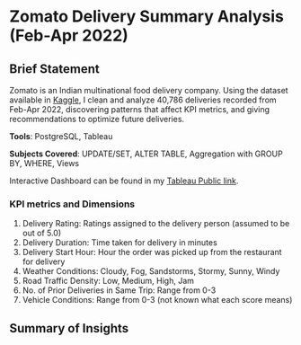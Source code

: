 # Zomato Delivery Summary Analysis (Feb-Apr 2022)
## Brief Statement
Zomato is an Indian multinational food delivery company. Using the dataset available in [Kaggle](https://www.kaggle.com/datasets/saurabhbadole/zomato-delivery-operations-analytics-dataset/data), I clean and analyze 40,786 deliveries recorded from Feb-Apr 2022, discovering patterns that affect KPI metrics, and giving recommendations to optimize future deliveries.

**Tools**: PostgreSQL, Tableau 

**Subjects Covered**: UPDATE/SET, ALTER TABLE, Aggregation with GROUP BY, WHERE, Views

Interactive Dashboard can be found in my [Tableau Public link](https://public.tableau.com/views/ZomatoDeliverySummaryFeb-Apr2022/Dashboard1?:language=en-US&:sid=&:redirect=auth&:display_count=n&:origin=viz_share_link).

### KPI metrics and Dimensions
1. Delivery Rating: Ratings assigned to the delivery person (assumed to be out of 5.0)
2. Delivery Duration: Time taken for delivery in minutes
3. Delivery Start Hour: Hour the order was picked up from the restaurant for delivery
4. Weather Conditions: Cloudy, Fog, Sandstorms, Stormy, Sunny, Windy
5. Road Traffic Density: Low, Medium, High, Jam
6. No. of Prior Deliveries in Same Trip: Range from 0-3
7. Vehicle Conditions: Range from 0-3 (not known what each score means)

## Summary of Insights
